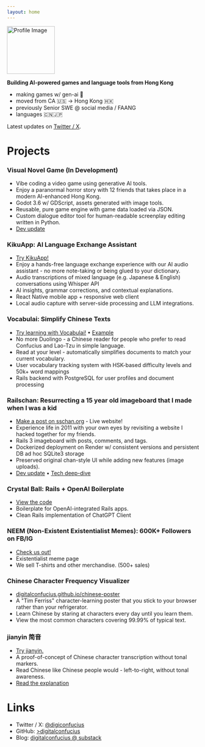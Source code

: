 ```yaml
---
layout: home
---
```


<!-- Begin README contents. -->

<img src="{{ '/assets/images/profile.png' | relative_url }}" alt="Profile Image" class="profile-image" width="125" />

**Building AI-powered games and language tools from Hong Kong**

- making games w/ gen-ai 👾
- moved from CA 🇺🇸 → Hong Kong 🇭🇰
- previously Senior SWE @ social media / FAANG
- languages 🇨🇳🇯🇵

Latest updates on [Twitter / X](https://twitter.com/digiconfucius).

# Projects
### Visual Novel Game (In Development)
- Vibe coding a video game using generative AI tools.
- Enjoy a paranormal horror story with 12 friends that takes place in a modern AI-enhanced Hong Kong.
- Godot 3.6 w/ GDScript, assets generated with image tools.
- Reusable, pure game engine with game data loaded via JSON.
- Custom dialogue editor tool for human-readable screenplay editing written in Python.
- [Dev update](https://x.com/digiconfucius/status/1946536710634131847)

### KikuApp: AI Language Exchange Assistant
- [Try KikuApp!](https://kikuapp.xyz)
- Enjoy a hands-free language exchange experience with our AI audio assistant - no more note-taking or being glued to your dictionary.
- Audio transcriptions of mixed language (e.g. Japanese & English) conversations using Whisper API
- AI insights, grammar corrections, and contextual explanations.
- React Native mobile app + responsive web client
- Local audio capture with server-side processing and LLM integrations.

### Vocabulai: Simplify Chinese Texts
- [Try learning with Vocabulai!](https://vocabulai.xyz) • [Example](https://vocabulai.xyz/documents/18)
- No more Duolingo - a Chinese reader for people who prefer to read Confucius and Lao-Tzu in simple language.
- Read at your level - automatically simplifies documents to match your current vocabulary.
- User vocabulary tracking system with HSK-based difficulty levels and 50k+ word mappings
- Rails backend with PostgreSQL for user profiles and document processing

### Railschan: Resurrecting a 15 year old imageboard that I made when I was a kid
- [Make a post on sschan.org](https://sschan.org/posts) - Live website!
- Experience life in 2011 with your own eyes by revisiting a website I hacked together for my friends.
- Rails 3 imageboard with posts, comments, and tags.
- Dockerized deployment on Render w/ consistent versions and persistent DB ad hoc SQLite3 storage
- Preserved original chan-style UI while adding new features (image uploads).
- [Dev update](https://x.com/digiconfucius/status/1765974455300354236) • [Tech deep-dive](https://digitalconfucius.substack.com/p/railschan-resurrection)

### Crystal Ball: Rails + OpenAI Boilerplate
- [View the code](https://github.com/digitalconfucius/crystal-ball/tree/main)
- Boilerplate for OpenAI-integrated Rails apps.
- Clean Rails implementation of ChatGPT Client

### NEEM (Non-Existent Existentialist Memes): 600K+ Followers on FB/IG
- [Check us out!](https://neemblog.home.blog/memes/)
- Existentialist meme page
- We sell T-shirts and other merchandise. (500+ sales)

### Chinese Character Frequency Visualizer
- [digitalconfucius.github.io/chinese-poster](https://digitalconfucius.github.io/chinese-poster/)
- A "Tim Ferriss" character-learning poster that you stick to your browser rather than your refrigerator.
- Learn Chinese by staring at characters every day until you learn them.
- View the most common characters covering 99.99% of typical text.

### jianyin 简音
- [Try jianyin.](https://digitalconfucius.com/jianyin/)
- A proof-of-concept of Chinese character transcription without tonal markers.
- Read Chinese like Chinese people would - left-to-right, without tonal awareness.
- [Read the explanation](https://github.com/digitalconfucius/jianyin/)

# Links
- Twitter / X: [@digiconfucius](https://twitter.com/digiconfucius)
- GitHub: [>digitalconfucius](https://github.com/digitalconfucius)
- Blog: [digitalconfucius @ substack](https://digitalconfucius.substack.com/)

<!-- Google tag (gtag.js) -->
<script async src="https://www.googletagmanager.com/gtag/js?id=G-JVFVERMTY0"></script>
<script>
  window.dataLayer = window.dataLayer || [];
  function gtag(){dataLayer.push(arguments);}
  gtag('js', new Date());

  gtag('config', 'G-JVFVERMTY0');
</script>
